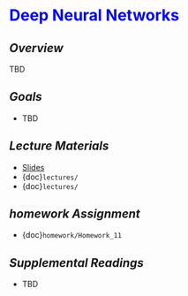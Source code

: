 # <span style="color: blue;"><b>Deep Neural Networks</b></span>

## *Overview*
TBD

## *Goals*
* TBD

## *Lecture Materials*

* [Slides](https://docs.google.com/presentation/d/1RnFI0k15C_m2j43QtFDGCFRBCcQ-Rx6EG-9U3EumOHc/edit?usp=sharing)
* {doc}`lectures/`
* {doc}`lectures/`

## *homework Assignment*

* {doc}`homework/Homework_11`

## *Supplemental Readings*
* TBD
